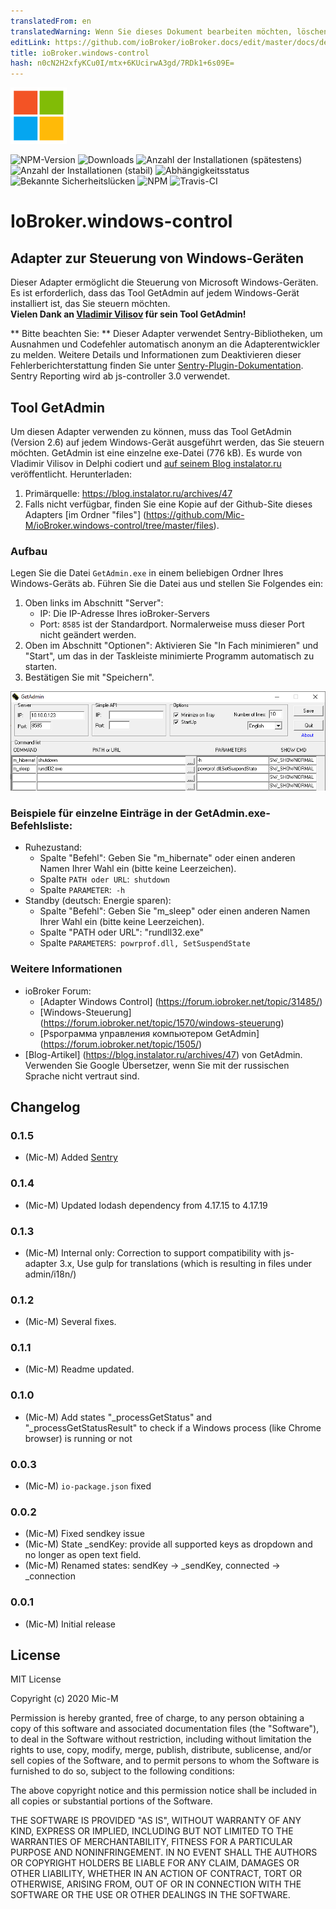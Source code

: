 ```yaml
---
translatedFrom: en
translatedWarning: Wenn Sie dieses Dokument bearbeiten möchten, löschen Sie bitte das Feld "translationsFrom". Andernfalls wird dieses Dokument automatisch erneut übersetzt
editLink: https://github.com/ioBroker/ioBroker.docs/edit/master/docs/de/adapterref/iobroker.windows-control/README.md
title: ioBroker.windows-control
hash: n0cN2H2xfyKCu0I/mtx+6KUcirwA3gd/7RDk1+6s09E=
---
```

![Logo](../../../en/adapterref/iobroker.windows-control/admin/windows-control_90.png)

![NPM-Version](http://img.shields.io/npm/v/iobroker.windows-control.svg)
![Downloads](https://img.shields.io/npm/dm/iobroker.windows-control.svg)
![Anzahl der Installationen (spätestens)](http://iobroker.live/badges/windows-control-installed.svg)
![Anzahl der Installationen (stabil)](http://iobroker.live/badges/windows-control-stable.svg)
![Abhängigkeitsstatus](https://img.shields.io/david/Mic-M/iobroker.windows-control.svg)
![Bekannte Sicherheitslücken](https://snyk.io/test/github/Mic-M/ioBroker.windows-control/badge.svg)
![NPM](https://nodei.co/npm/iobroker.windows-control.png?downloads=true)
![Travis-CI](http://img.shields.io/travis/Mic-M/ioBroker.windows-control/master.svg)

# IoBroker.windows-control
## Adapter zur Steuerung von Windows-Geräten
Dieser Adapter ermöglicht die Steuerung von Microsoft Windows-Geräten. Es ist erforderlich, dass das Tool GetAdmin auf jedem Windows-Gerät installiert ist, das Sie steuern möchten. <br> <strong>Vielen Dank an [Vladimir Vilisov](https://blog.instalator.ru) für sein Tool GetAdmin!</strong>

** Bitte beachten Sie: ** Dieser Adapter verwendet Sentry-Bibliotheken, um Ausnahmen und Codefehler automatisch anonym an die Adapterentwickler zu melden. Weitere Details und Informationen zum Deaktivieren dieser Fehlerberichterstattung finden Sie unter [Sentry-Plugin-Dokumentation](https://github.com/ioBroker/plugin-sentry#plugin-sentry). Sentry Reporting wird ab js-controller 3.0 verwendet.

## Tool GetAdmin
Um diesen Adapter verwenden zu können, muss das Tool GetAdmin (Version 2.6) auf jedem Windows-Gerät ausgeführt werden, das Sie steuern möchten.
GetAdmin ist eine einzelne exe-Datei (776 kB). Es wurde von Vladimir Vilisov in Delphi codiert und [auf seinem Blog instalator.ru](https://blog.instalator.ru/archives/47) veröffentlicht.
Herunterladen:

 1. Primärquelle: https://blog.instalator.ru/archives/47
 2. Falls nicht verfügbar, finden Sie eine Kopie auf der Github-Site dieses Adapters [im Ordner "files"] (https://github.com/Mic-M/ioBroker.windows-control/tree/master/files).

### Aufbau
Legen Sie die Datei `GetAdmin.exe` in einem beliebigen Ordner Ihres Windows-Geräts ab. Führen Sie die Datei aus und stellen Sie Folgendes ein:

1. Oben links im Abschnitt "Server":
    * IP: Die IP-Adresse Ihres ioBroker-Servers
    * Port: `8585` ist der Standardport. Normalerweise muss dieser Port nicht geändert werden.
2. Oben im Abschnitt "Optionen": Aktivieren Sie "In Fach minimieren" und "Start", um das in der Taskleiste minimierte Programm automatisch zu starten.
3. Bestätigen Sie mit "Speichern".

![GetAdmin-Einstellungen](../../../en/adapterref/iobroker.windows-control/img/getadmin-settings.png)

### Beispiele für einzelne Einträge in der GetAdmin.exe-Befehlsliste:
* Ruhezustand:
    * Spalte "Befehl": Geben Sie "m_hibernate" oder einen anderen Namen Ihrer Wahl ein (bitte keine Leerzeichen).
    * Spalte `PATH oder URL`:` shutdown`
    * Spalte `PARAMETER`:` -h`
* Standby (deutsch: Energie sparen):
    * Spalte "Befehl": Geben Sie "m_sleep" oder einen anderen Namen Ihrer Wahl ein (bitte keine Leerzeichen).
    * Spalte "PATH oder URL": "rundll32.exe"
    * Spalte `PARAMETERS`:` powrprof.dll, SetSuspendState`

### Weitere Informationen
* ioBroker Forum:
    * [Adapter Windows Control] (https://forum.iobroker.net/topic/31485/)
    * [Windows-Steuerung] (https://forum.iobroker.net/topic/1570/windows-steuerung)
    * [Psрограмма управления компьютером GetAdmin] (https://forum.iobroker.net/topic/1505/)
* [Blog-Artikel] (https://blog.instalator.ru/archives/47) von GetAdmin. Verwenden Sie Google Übersetzer, wenn Sie mit der russischen Sprache nicht vertraut sind.

## Changelog

### 0.1.5
* (Mic-M) Added [Sentry](https://github.com/ioBroker/plugin-sentry)

### 0.1.4
* (Mic-M) Updated lodash dependency from 4.17.15 to 4.17.19

### 0.1.3
* (Mic-M) Internal only: Correction to support compatibility with js-adapter 3.x, Use gulp for translations (which is resulting in files under admin/i18n/)

### 0.1.2
* (Mic-M) Several fixes.

### 0.1.1
* (Mic-M) Readme updated.

### 0.1.0
* (Mic-M) Add states "_processGetStatus" and "_processGetStatusResult" to check if a Windows process (like Chrome browser) is running or not

### 0.0.3
* (Mic-M) `io-package.json` fixed

### 0.0.2
* (Mic-M) Fixed sendkey issue
* (Mic-M) State _sendKey: provide all supported keys as dropdown and no longer as open text field.
* (Mic-M) Renamed states: sendKey -> _sendKey, connected -> _connection

### 0.0.1
* (Mic-M) Initial release

## License
MIT License

Copyright (c) 2020 Mic-M

Permission is hereby granted, free of charge, to any person obtaining a copy
of this software and associated documentation files (the "Software"), to deal
in the Software without restriction, including without limitation the rights
to use, copy, modify, merge, publish, distribute, sublicense, and/or sell
copies of the Software, and to permit persons to whom the Software is
furnished to do so, subject to the following conditions:

The above copyright notice and this permission notice shall be included in all
copies or substantial portions of the Software.

THE SOFTWARE IS PROVIDED "AS IS", WITHOUT WARRANTY OF ANY KIND, EXPRESS OR
IMPLIED, INCLUDING BUT NOT LIMITED TO THE WARRANTIES OF MERCHANTABILITY,
FITNESS FOR A PARTICULAR PURPOSE AND NONINFRINGEMENT. IN NO EVENT SHALL THE
AUTHORS OR COPYRIGHT HOLDERS BE LIABLE FOR ANY CLAIM, DAMAGES OR OTHER
LIABILITY, WHETHER IN AN ACTION OF CONTRACT, TORT OR OTHERWISE, ARISING FROM,
OUT OF OR IN CONNECTION WITH THE SOFTWARE OR THE USE OR OTHER DEALINGS IN THE
SOFTWARE.